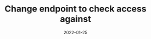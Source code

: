 ---
title: "Change endpoint to check access against"
content-type: ""
date: 2022-01-25
entry-type: 
entry-category: integration
connection-id: 
connection-version: 
pull-request: "https://github.com/singer-io/tap-xero/pull/98"
---